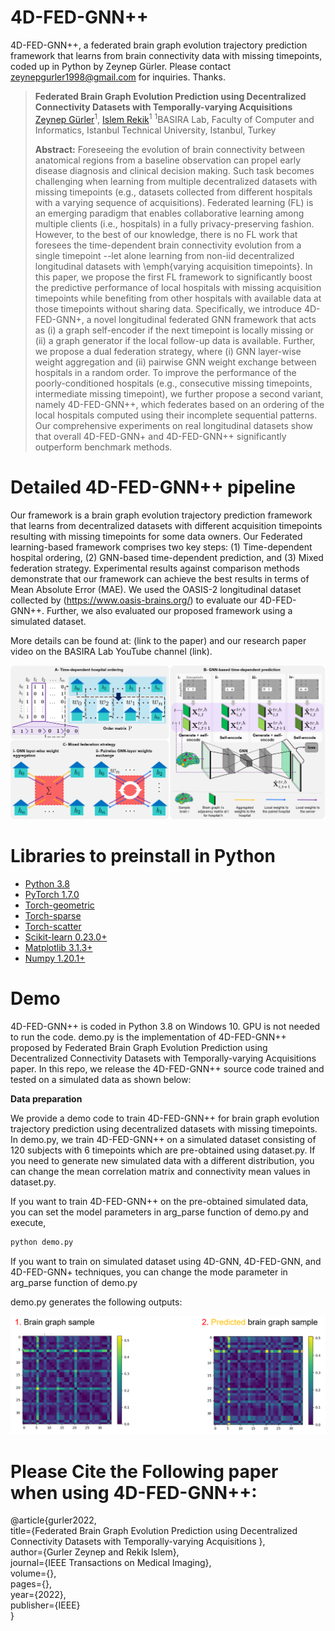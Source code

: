# 4D-FED-GNN++
4D-FED-GNN++, a federated brain graph evolution trajectory prediction framework that learns from brain connectivity data with missing timepoints, coded up in Python
by Zeynep Gürler. Please contact zeynepgurler1998@gmail.com for inquiries. Thanks.
 
> **Federated Brain Graph Evolution Prediction using Decentralized Connectivity Datasets with Temporally-varying Acquisitions**
> [Zeynep Gürler](https://github.com/zeynepgurler)<sup>1</sup>, [Islem Rekik](https://basira-lab.com/)<sup>1</sup>
> <sup>1</sup>BASIRA Lab, Faculty of Computer and Informatics, Istanbul Technical University, Istanbul, Turkey
>
> **Abstract:** Foreseeing the evolution of brain connectivity between anatomical regions from a baseline observation can propel early disease diagnosis and clinical decision making. Such task becomes challenging when learning from multiple decentralized datasets with missing timepoints (e.g., datasets collected from different hospitals with a varying sequence of acquisitions).  Federated learning (FL) is an emerging paradigm that enables collaborative learning among multiple clients (i.e., hospitals) in a fully privacy-preserving fashion. However, to the best of our knowledge, there is no FL work that foresees the time-dependent brain connectivity evolution from a single timepoint --let alone learning from non-iid decentralized longitudinal datasets with \emph{varying acquisition timepoints}. In this paper, we propose the first FL framework to significantly boost the predictive performance of local hospitals with missing acquisition timepoints while benefiting from other hospitals with available data at those timepoints without sharing data. Specifically, we introduce 4D-FED-GNN+, a novel longitudinal federated GNN framework that  acts as (i) a graph self-encoder if the next timepoint is locally missing or (ii) a graph generator if the local follow-up data is available. Further, we propose a dual federation strategy, where (i) GNN layer-wise weight aggregation and (ii) pairwise GNN weight exchange between hospitals in a random order. To improve the performance of the poorly-conditioned hospitals (e.g., consecutive missing timepoints, intermediate missing timepoint), we further propose a second variant, namely 4D-FED-GNN++, which federates based on an ordering of the local hospitals computed using their incomplete sequential patterns. Our comprehensive experiments on real longitudinal datasets show that overall 4D-FED-GNN+ and 4D-FED-GNN++ significantly outperform benchmark methods.
 
# Detailed 4D-FED-GNN++ pipeline
Our framework is a brain graph evolution trajectory prediction framework that learns from decentralized 
datasets with different acquisition timepoints resulting with missing timepoints for some data owners. 
Our Federated learning-based framework comprises two key steps: (1) Time-dependent hospital ordering,
 (2) GNN-based time-dependent prediction, and (3) Mixed federation strategy. Experimental results against comparison methods demonstrate that our
 framework can achieve the best results in terms of Mean Absolute Error (MAE). 
We used the OASIS-2 longitudinal dataset collected by (https://www.oasis-brains.org/) to evaluate our 4D-FED-GNN++.
Further, we also evaluated our proposed framework using a simulated dataset.

More details can be found at: (link to the paper) and our research paper video on the BASIRA Lab YouTube channel (link). 

![gnn pipeline](main_figure.png)


# Libraries to preinstall in Python
* [Python 3.8](https://www.python.org/)
* [PyTorch 1.7.0](http://pytorch.org/)
* [Torch-geometric](https://github.com/rusty1s/pytorch_geometric)
* [Torch-sparse](https://github.com/rusty1s/pytorch_sparse)
* [Torch-scatter](https://github.com/rusty1s/pytorch_scatter)
* [Scikit-learn 0.23.0+](https://scikit-learn.org/stable/)
* [Matplotlib 3.1.3+](https://matplotlib.org/)
* [Numpy 1.20.1+](https://numpy.org/)

# Demo

4D-FED-GNN++ is coded in Python 3.8 on Windows 10. GPU is not needed to run the code.
demo.py is the implementation of 4D-FED-GNN++ proposed
by Federated Brain Graph Evolution Prediction using Decentralized Connectivity 
Datasets with Temporally-varying Acquisitions paper. In this repo, we release the 4D-FED-GNN++ source code trained and tested on a simulated 
data as shown below:

**Data preparation**

We provide a demo code to train 4D-FED-GNN++ for brain graph evolution trajectory
 prediction using decentralized datasets with missing timepoints. In demo.py,
 we train 4D-FED-GNN++ on a simulated dataset consisting of 120 subjects with 6 timepoints 
 which are pre-obtained using dataset.py. If you need to generate new simulated data with a 
 different distribution, you can change the mean correlation matrix and connectivity mean
  values in dataset.py. 

If you want to train 4D-FED-GNN++ on the pre-obtained simulated data, 
you can set the model parameters in arg_parse function of 
demo.py and execute,

```bash
python demo.py
```

If you want to train on simulated dataset using 4D-GNN, 4D-FED-GNN, and 4D-FED-GNN+ techniques, 
you can change the mode parameter in arg_parse function of demo.py

demo.py generates the following outputs:

![gnn pipeline](outputs.png)


# Please Cite the Following paper when using 4D-FED-GNN++:

@article{gurler2022, <br/>
title={Federated Brain Graph Evolution Prediction using Decentralized Connectivity Datasets with Temporally-varying Acquisitions }, <br/>
author={Gurler Zeynep and Rekik Islem}, <br/>
journal={IEEE Transactions on Medical Imaging},<br/>
volume={}, <br/>
pages={}, <br/>
year={2022}, <br/>
publisher={IEEE} <br/>
}<br/>






